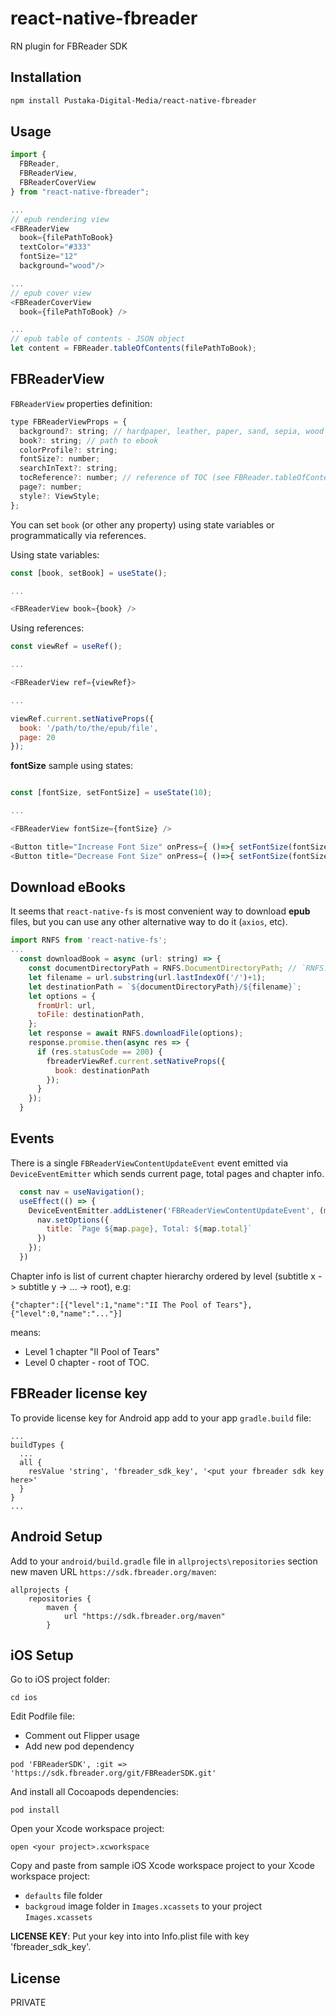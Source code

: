 # react-native-fbreader

RN plugin for FBReader SDK

## Installation

```sh
npm install Pustaka-Digital-Media/react-native-fbreader
```

## Usage

```js
import {
  FBReader,
  FBReaderView, 
  FBReaderCoverView
} from "react-native-fbreader";

...
// epub rendering view
<FBReaderView  
  book={filePathToBook}
  textColor="#333"
  fontSize="12"
  background="wood"/>

...
// epub cover view
<FBReaderCoverView
  book={filePathToBook} />

...
// epub table of contents - JSON object
let content = FBReader.tableOfContents(filePathToBook);
```

## FBReaderView

`FBReaderView` properties definition:
```js
type FBReaderViewProps = {
  background?: string; // hardpaper, leather, paper, sand, sepia, wood
  book?: string; // path to ebook
  colorProfile?: string;
  fontSize?: number;
  searchInText?: string;
  tocReference?: number; // reference of TOC (see FBReader.tableOfContents)
  page?: number;
  style?: ViewStyle;
};
```
You can set `book` (or other any property) using state variables or programmatically via references.

Using state variables:
```js
const [book, setBook] = useState();

...

<FBReaderView book={book} />
```

Using references:
```js
const viewRef = useRef();

...

<FBReaderView ref={viewRef}>

...

viewRef.current.setNativeProps({
  book: '/path/to/the/epub/file',
  page: 20  
});

```

**fontSize** sample using states:
```javascript

const [fontSize, setFontSize] = useState(10);

...

<FBReaderView fontSize={fontSize} />

<Button title="Increase Font Size" onPress={ ()=>{ setFontSize(fontSize + 2) } } />
<Button title="Decrease Font Size" onPress={ ()=>{ setFontSize(fontSize - 2) } } />
```

## Download eBooks
It seems that `react-native-fs` is most convenient way to download **epub** files, but you can use any other alternative way to do it (`axios`, etc).

```js
import RNFS from 'react-native-fs';
...
  const downloadBook = async (url: string) => {
    const documentDirectoryPath = RNFS.DocumentDirectoryPath; // `RNFS.DocumentDirectoryPath` exists on both platforms and is writable
    let filename = url.substring(url.lastIndexOf('/')+1);
    let destinationPath = `${documentDirectoryPath}/${filename}`;
    let options = {
      fromUrl: url,
      toFile: destinationPath,
    };
    let response = await RNFS.downloadFile(options);
    response.promise.then(async res => {
      if (res.statusCode == 200) {
        fbreaderViewRef.current.setNativeProps({
          book: destinationPath  
        });
      }
    });
  }

```

## Events
There is a single `FBReaderViewContentUpdateEvent` event emitted via `DeviceEventEmitter` which sends current page, total pages and chapter info.
```js
  const nav = useNavigation();
  useEffect(() => {
    DeviceEventEmitter.addListener('FBReaderViewContentUpdateEvent', (map: any) => {
      nav.setOptions({
        title: `Page ${map.page}, Total: ${map.total}`
      })
    });
  })

```
Chapter info is list of current chapter hierarchy ordered by level (subtitle x -> subtitle y -> ... -> root), e.g:
```
{"chapter":[{"level":1,"name":"II The Pool of Tears"},{"level":0,"name":"..."}]
```
means:
* Level 1 chapter "II Pool of Tears"
* Level 0 chapter - root of TOC.


## FBReader license key
To provide license key for Android app add to your app `gradle.build` file:
```
...
buildTypes {
  ...
  all {
    resValue 'string', 'fbreader_sdk_key', '<put your fbreader sdk key here>'
  }
}
...
```

## Android Setup
Add to your `android/build.gradle` file in `allprojects\repositories` section new maven URL `https://sdk.fbreader.org/maven`:
```
allprojects {
    repositories {
        maven {
            url "https://sdk.fbreader.org/maven"
        }
```

## iOS Setup
Go to iOS project folder:
```
cd ios
```
Edit Podfile file:
* Comment out Flipper usage
* Add new pod dependency
```
pod 'FBReaderSDK', :git => 'https://sdk.fbreader.org/git/FBReaderSDK.git'
```

And install all Cocoapods dependencies:
```
pod install
```

Open your Xcode workspace project:
```
open <your project>.xcworkspace
```

Copy and paste from sample iOS Xcode workspace project to your Xcode workspace project:
* `defaults` file folder
* `backgroud` image folder in `Images.xcassets` to your project `Images.xcassets`

**LICENSE KEY**: Put your key into into Info.plist file with key 'fbreader_sdk_key'.

## License

PRIVATE
